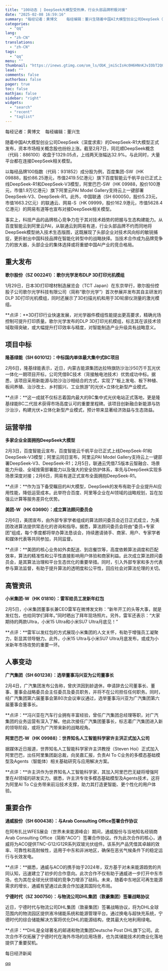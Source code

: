 ```yaml
---
title: "100动态 | DeepSeek大模型受热捧，行业头部品牌积极对接"
date: "2025-02-08 16:59:16"
summary: "每经记者：黄博文    每经编辑：董兴生随着中国AI大模型创业公司DeepSeek（深度求索）的De..."
categories:
  - "qq"
lang:
  - "zh-CN"
translations:
  - "zh-CN"
tags:
  - "qq"
menu: ""
thumbnail: "https://inews.gtimg.com/om_ls/ObK_jmiScIsHc0H6HNnKJvIObT2Q0G-ECOoIme-vHSDbYAA_640360/0"
lead: ""
comments: false
authorbox: false
pager: true
toc: false
mathjax: false
sidebar: "right"
widgets:
  - "search"
  - "recent"
  - "taglist"
---
```


每经记者：黄博文    每经编辑：董兴生

随着中国AI大模型创业公司DeepSeek（深度求索）的DeepSeek-R1大模型正式发布，资本市场相关概念股也纷纷上涨。截至2月7日，同花顺DeepSeek概念（代码：886100）收盘于1329.05点，上线两天涨幅达32.9%。与此同时，大量平台都在连接DeepSeek相关模型。

以每经品牌100指数（代码：931852）成分股为例，百度集团-SW（HK 09888，股价86.25港元，市值2419.5亿港元）旗下百度智能云千帆平台已正式上线DeepSeek-R1和DeepSeek-V3模型，阿里巴巴-SW（HK 09988，股价100港元，市值1.9万亿港元）旗下阿里云PAI Model Gallery支持云上一键部署DeepSeek-V3、DeepSeek-R1。此外，中国联通（SH 600050，股价5.23元，市值1663.2亿元）的联通云、网易-S（HK 09999，股价162.9港元，市值5628.4亿港元）的网易有道等也宣布对接DeepSeek相关模型。

事实上，科技产品的品牌核心竞争力在于其对技术趋势的把握与生态构建能力。从百度智能云到阿里云PAI，从联通云到网易有道，行业头部品牌不约而同地将DeepSeek模型纳入技术生态版图，这既展现了头部企业对技术风向标的敏锐捕捉，更折射出中国科技品牌在智能化转型中的战略抉择。当技术合作成为品牌竞争力的放大器，头部企业的集体选择或将重塑中国AI产业的竞合格局。

重大发布
----

**歌尔股份（SZ 002241）：歌尔光学发布DLP 3D打印光机模组**

1月29日，日本3D打印增材制造展览会（TCT Japan）在东京举行，歌尔股份控股子公司歌尔光学科技有限公司（简称“歌尔光学”）首次参展并发布其自主研发的DLP 3D打印光机模组，同时还展示了3D扫描光机和用于3D轮廓仪测量的激光模组。

**点评：**3D打印行业快速发展，对光学器件模组性能提出更高要求，精确光场控制可提升打印质量。歌尔光学发布的DLP 3D打印光机模组，标志其在该技术领域取得突破，或大幅提升打印效率与精度，对智能制造产业升级具有战略意义。

项目中标
----

**隆基绿能（SH 601012）：中标国内单体最大集中式BC项目**

2月6日，隆基绿能表示，近日，内蒙古能源集团达拉特旗防沙治沙50万千瓦光伏一体化一期项目开标，公司凭借BC技术（背接触电池技术）优势成功中标。据悉，该项目采用新能源与防沙治沙相结合的方式，实现了“板上发电、板下种植、板间养殖、治沙改土、乡村振兴、工业旅游”的光伏+立体化新型产业模式。

**点评：**这一成就不仅标志着国内最大的BC集中式光伏电站正式落地，更是隆基绿能BC二代技术获得市场高度认可的重要里程碑。该项目创新融合新能源与防沙治沙，构建光伏+立体化新型产业模式，预计带来显著经济效益与生态效益。

运营举措
----

**多家企业全面拥抱DeepSeek大模型**

2月3日，百度智能云宣布，百度智能云千帆平台已正式上线DeepSeek-R1和DeepSeek-V3模型；阿里云同日宣布，阿里云PAI Model Gallery支持云上一键部署DeepSeek-V3、DeepSeek-R1；2月5日，联通云凭借7.5版本云智融合、场景能力升级、全域按需部署能力以及强大的安全防护体系，率先与DeepSeek实现多场景深度对接；2月6日，网易有道正式宣布全面拥抱DeepSeek-R1。

**点评：**作为当下备受瞩目的AI大模型，DeepSeek的发布有助于企业提升AI应用性能，降低运营成本。此举符合百度、阿里等企业在AI领域的战略规划，旨在加强云计算等服务差异化优势。

**美团-W（HK 03690）：成立算法顾问委员会**

2月6日，美团宣布，由外部专家学者组成的算法顾问委员会近日正式成立，为美团改进算法提供常态化的咨询和指导。据悉，算法顾问委员会将由“委员+专家团”组成，每个季度都将举办算法恳谈会，持续邀请骑手、商家、用户、专家学者和媒体代表等共同参加，共同监督。

**点评：**美团的核心业务如外卖配送、到店餐饮等，高度依赖算法调度和匹配效率，算法的精准性和公平性直接影响用户体验和商家利益。此次成立算法顾问委员会，是其算法治理和平台生态优化的重要举措。同时，引入外部专家和多方代表参与算法监督，有助于提升算法的透明度和公平性，回应社会对算法伦理的关切。

高管资讯
----

**小米集团-W（HK 01810）：雷军给员工发新年红包**

2月5日，小米集团董事长兼CEO雷军在微博发文称：“新年开工的头等大事，就是发红包，也给同学们拜年。”同时晒出了拜年现场照片。另外，雷军还表示：“大家期待的两款Ultra，小米15 Ultra和小米SU7 Ultra月底见！”

**点评：**雷军以发红包的方式展现小米集团的人文关怀，有助于增强员工凝聚力，彰显其领导魅力。此外，小米15 Ultra与小米SU7 Ultra月底发布，或成为小米新年市场攻势的重要一环。

**人事变动**
--------

**广汽集团（SH 601238）：选举董事冯兴亚为公司董事长**

2月4日，广汽集团发布公告称，曾庆洪因到龄退休，申请辞去公司董事长、董事、董事会战略委员会主任委员及委员职务，并将不在公司担任任何职务。同时，经广汽集团第六届董事会第80次会议审议通过，选举董事冯兴亚为广汽集团第六届董事会董事长。

**点评：**冯兴亚在汽车行业拥有丰富经验，曾任广汽集团总经理等职，对广汽集团的业务运营有深入了解。他此次接任广汽集团董事长，标志着广汽集团进入新的领导阶段，或将为广汽带来新的战略视角。

**阿里巴巴-W（HK 09988）：世界知名人工智能科学家许主洪正式加入公司**

据媒体近日报道，世界知名人工智能科学家许主洪教授（Steven Hoi）正式加入阿里巴巴，出任阿里集团副总裁，向吴嘉汇报，负责AI To C业务的多模态基础模型及Agents（智能体）相关基础研究与应用解决方案。

**点评：**许主洪作为世界知名人工智能科学家，其加入阿里巴巴无疑将增强阿里在AI领域的研发实力。据悉，许主洪专攻多模态基础模型及Agents技术，这将为阿里AI To C业务带来前沿技术支撑，助力其打造更智能、更个性化的用户体验。

重要合作
----

**通威股份（SH 600438）：与Arab Consulting Office签署合作协议**

在阿布扎比WFES展会（世界未来能源峰会）期间，通威股份与当地知名经销商Arab Consulting Office（简称“ACO”）签署合作协议。作为此次合作的核心，通威将为ACO提供TNC-G12/G12R系列双玻光伏组件。该系列产品凭借其卓越的效率、可靠性和高耐候性，适用于中东和非洲地区，确保在恶劣气候条件下的稳定运行与长效发电。

**点评：**据悉，通威与ACO的携手始于2024年，双方基于对未来能源趋势的共同认知，迅速建立了初步的合作意向。此次合作不仅有助于通威进一步打开中东市场，也为其在全球光伏领域的竞争力增添了砝码。未来，随着中东地区可再生能源需求的增长，通威有望通过此类合作加速其国际化布局。

**宁德时代（SZ 300750）：与物流公司DHL集团（敦豪集团）签署战略协议**

近日，宁德时代与物流公司DHL集团（敦豪集团）签署战略协议，将为DHL全球范围内的物流园区提供液冷储能系统和能源管理平台。通过换电与超快充系统，宁德时代的综合储能解决方案将优化DHL的能源结构，使其最大化地利用绿电。

**点评：**DHL是全球著名的邮递和物流集团Deutsche Post DHL旗下公司。此次合作不仅拓展了宁德时代在海外市场的应用场景，也为其储能技术的商业化落地提供了重要契机。

  

每日经济新闻

[qq](https://new.qq.com/rain/a/20250208A0626000)
